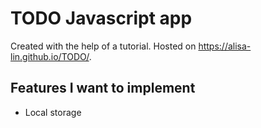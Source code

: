 # TODO Javascript app
Created with the help of a tutorial.
Hosted on https://alisa-lin.github.io/TODO/.

## Features I want to implement
* Local storage
